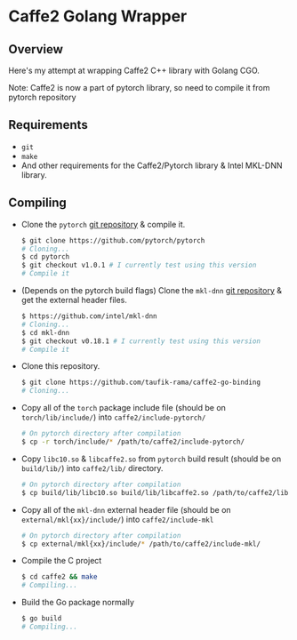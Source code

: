 # Caffe2 Golang Wrapper

## Overview

Here's my attempt at wrapping Caffe2 C++ library with Golang CGO.

Note: Caffe2 is now a part of pytorch library, so need to compile it from pytorch repository

## Requirements

- `git`
- `make`
- And other requirements for the Caffe2/Pytorch library & Intel MKL-DNN library.

## Compiling

- Clone the `pytorch` [git repository](https://github.com/pytorch/pytorch) & compile it.

    ```Bash
    $ git clone https://github.com/pytorch/pytorch
    # Cloning...
    $ cd pytorch
    $ git checkout v1.0.1 # I currently test using this version
    # Compile it
    ```

- (Depends on the pytorch build flags) Clone the `mkl-dnn` [git repository](https://github.com/intel/mkl-dnn) & get the external header files.

    ```Bash
    $ https://github.com/intel/mkl-dnn
    # Cloning...
    $ cd mkl-dnn
    $ git checkout v0.18.1 # I currently test using this version
    # Compile it
    ```

- Clone this repository.

    ```Bash
    $ git clone https://github.com/taufik-rama/caffe2-go-binding
    # Cloning...
    ```

- Copy all of the `torch` package include file (should be on `torch/lib/include/`) into `caffe2/include-pytorch/`

    ```bash
    # On pytorch directory after compilation
    $ cp -r torch/include/* /path/to/caffe2/include-pytorch/
    ```

- Copy `libc10.so` & `libcaffe2.so` from `pytorch` build result (should be on `build/lib/`) into `caffe2/lib/` directory.

    ```bash
    # On pytorch directory after compilation
    $ cp build/lib/libc10.so build/lib/libcaffe2.so /path/to/caffe2/lib/
    ```

- Copy all of the `mkl-dnn` external header file (should be on `external/mkl{xx}/include/`) into `caffe2/include-mkl`

    ```bash
    # On pytorch directory after compilation
    $ cp external/mkl{xx}/include/* /path/to/caffe2/include-mkl/
    ```

- Compile the C project

    ```Bash
    $ cd caffe2 && make
    # Compiling...
    ```

- Build the Go package normally

    ```Bash
    $ go build
    # Compiling...
    ```